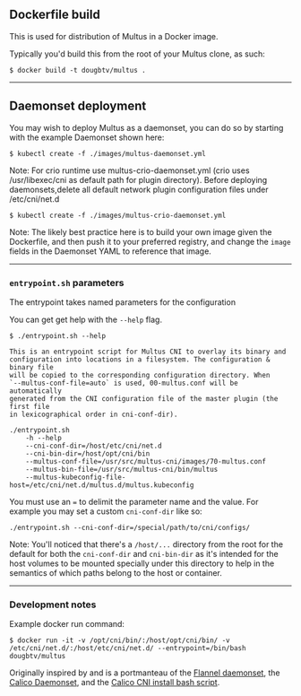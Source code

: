 ## Dockerfile build

This is used for distribution of Multus in a Docker image.

Typically you'd build this from the root of your Multus clone, as such:

```
$ docker build -t dougbtv/multus .
```

---

## Daemonset deployment

You may wish to deploy Multus as a daemonset, you can do so by starting with the example Daemonset shown here:

```
$ kubectl create -f ./images/multus-daemonset.yml
```
Note: For crio runtime use multus-crio-daemonset.yml (crio uses /usr/libexec/cni as default path for plugin directory). Before deploying daemonsets,delete all default network plugin configuration files under /etc/cni/net.d
```
$ kubectl create -f ./images/multus-crio-daemonset.yml
```

Note: The likely best practice here is to build your own image given the Dockerfile, and then push it to your preferred registry, and change the `image` fields in the Daemonset YAML to reference that image.

---

### `entrypoint.sh` parameters

The entrypoint takes named parameters for the configuration

You can get get help with the `--help` flag.

```
$ ./entrypoint.sh --help

This is an entrypoint script for Multus CNI to overlay its binary and
configuration into locations in a filesystem. The configuration & binary file
will be copied to the corresponding configuration directory. When
`--multus-conf-file=auto` is used, 00-multus.conf will be automatically
generated from the CNI configuration file of the master plugin (the first file
in lexicographical order in cni-conf-dir).

./entrypoint.sh
    -h --help
    --cni-conf-dir=/host/etc/cni/net.d
    --cni-bin-dir=/host/opt/cni/bin
    --multus-conf-file=/usr/src/multus-cni/images/70-multus.conf
    --multus-bin-file=/usr/src/multus-cni/bin/multus
    --multus-kubeconfig-file-host=/etc/cni/net.d/multus.d/multus.kubeconfig
```

You must use an `=` to delimit the parameter name and the value. For example you may set a custom `cni-conf-dir` like so:

```
./entrypoint.sh --cni-conf-dir=/special/path/to/cni/configs/
```

Note: You'll noticed that there's a `/host/...` directory from the root for the default for both the `cni-conf-dir` and `cni-bin-dir` as it's intended for the host volumes to be mounted specially under this directory to help in the semantics of which paths belong to the host or container.

---

### Development notes

Example docker run command:

```
$ docker run -it -v /opt/cni/bin/:/host/opt/cni/bin/ -v /etc/cni/net.d/:/host/etc/cni/net.d/ --entrypoint=/bin/bash dougbtv/multus
```

Originally inspired by and is a portmanteau of the [Flannel daemonset](https://github.com/coreos/flannel/blob/master/Documentation/kube-flannel.yml), the [Calico Daemonset](https://github.com/projectcalico/calico/blob/master/v2.0/getting-started/kubernetes/installation/hosted/k8s-backend-addon-manager/calico-daemonset.yaml), and the [Calico CNI install bash script](https://github.com/projectcalico/cni-plugin/blob/be4df4db2e47aa7378b1bdf6933724bac1f348d0/k8s-install/scripts/install-cni.sh#L104-L153).
